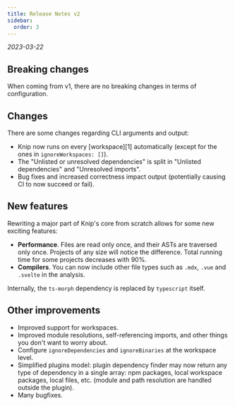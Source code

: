 ```yaml
---
title: Release Notes v2
sidebar:
  order: 3
---
```


_2023-03-22_

## Breaking changes

When coming from v1, there are no breaking changes in terms of configuration.

## Changes

There are some changes regarding CLI arguments and output:

- Knip now runs on every \[workspace]\[1] automatically (except for the ones in
  `ignoreWorkspaces: []`).
- The "Unlisted or unresolved dependencies" is split in "Unlisted dependencies"
  and "Unresolved imports".
- Bug fixes and increased correctness impact output (potentially causing CI to
  now succeed or fail).

## New features

Rewriting a major part of Knip's core from scratch allows for some new exciting
features:

- **Performance**. Files are read only once, and their ASTs are traversed only
  once. Projects of any size will notice the difference. Total running time for
  some projects decreases with 90%.
- **Compilers**. You can now include other file types such as `.mdx`, `.vue` and
  `.svelte` in the analysis.

Internally, the `ts-morph` dependency is replaced by `typescript` itself.

## Other improvements

- Improved support for workspaces.
- Improved module resolutions, self-referencing imports, and other things you
  don't want to worry about.
- Configure `ignoreDependencies` and `ignoreBinaries` at the workspace level.
- Simplified plugins model: plugin dependency finder may now return any type of
  dependency in a single array: npm packages, local workspace packages, local
  files, etc. (module and path resolution are handled outside the plugin).
- Many bugfixes.
